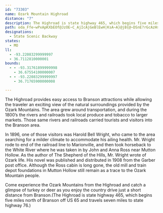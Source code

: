 ```yaml
---
id: "73303"
name: Ozark Mountain Highroad
distance: "7"
description: The Highroad is state highway 465, which begins five miles north of Branson off US 65 and travels seven miles to state highway 76.
path: oda_Ffe~wPxApKXbEOf@JzOE~C_AjIcAjGeBlEwH|KsA~A}@jB{@~DSnE?rGcAzHsG|RcAxE_@tF?zIPxI`AlKbFf_@NvEyCxPOjGt@xJlBvRxDxg@\tGYrGi@~ByEjNoCdJwBnIeC|MQlDJdD|@xGpFbVrFrXj@bC|@lCnAfCrCxDvArAnFrD|KfDrGpAtPRvMlCxO~DdMbGbD\tNI`EVdBX`Iz@dIjBhCrBzAlBtF`JhC`D|CjBxHpC|B`C|AjCvDnNhAbDjApB|@dAz@j@xB`ApA^tLnCpMvB
designations:
  - State Scenic Backway
states:
  - MO
ll:
  - -93.22083299999997
  - 36.7112810000001
bounds:
  - - -93.31761899999998
    - 36.67554100000007
  - - -93.22083299999997
    - 36.71765900000008

---
```


The Highroad provides easy access to Branson attractions while allowing the traveler an exciting view of the natural surroundings provided by the Ozark Mountains. The area grew around transportation, and during the 1800’s the rivers and railroads took local produce and tobacco to larger markets.  Those same rivers and railroads carried tourists and visitors into the Branson area.

In 1896, one of those visitors was Harold Bell Wright, who came to the area searching for a milder climate to accommodate his ailing health.  Mr. Wright rode to end of the railroad line to Marionville, and then took horseback to the White River where he was taken in by John and Anna Ross near Mutton Hollow. As the author of The Shepherd of the Hills, Mr. Wright wrote of Ozark life.  His novel was published and distributed in 1908 from the Garber post office.  Although the Ross cabin is long gone, the old mill and train depot foundations in Mutton Hollow still remain as a trace to the Ozark Mountain people.

Come experience the Ozark Mountains from the Highroad and catch a glimpse of turkey or deer as you enjoy the country drive just a short distance from Branson.(The Highroad is state highway 465, which begins five miles north of Branson off US 65 and travels seven miles to state highway 76.)
